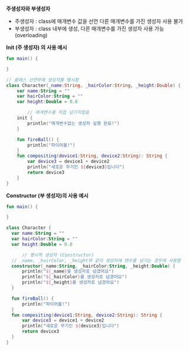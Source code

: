 
**주생성자와 부생성자**
- 주생성자 : class에 매개변수 값을 선언 다른 매개변수를 가진 생성자 사용 불가
- 부생성자 : class 내부에 생성, 다른 매개변수를 가진 생성자 사용 가능(overloading)

**Init (주 생성자) 의 사용 예시**

```Kotlin
fun main() {

}

// 클래스 선언부에 생성자를 명시함
class Character(_name:String, _hairColor:String, _height:Double) {
    var name:String = ""
    var hairColor:String = ""
    var height:Double = 0.0

		// 매개변수를 직접 넘기지않음
    init {
        println("매개변수없는 생성자 실행 완료!")
    }

    fun fireBall() {
        println("파이어볼!")
    }
    fun compositing(device1:String, device2:String): String {
        var device3 = device1 + device2
        println("새로운 무기인 ${device3}입니다")
        return device3
    }
}
```

**Constructor (부 생성자)의 사용 예시**

```Kotlin
fun main() {

}

class Character {
  var name:String = ""
  var hairColor:String = ""
  var height:Double = 0.0

      // 명시적 생성자 (Constructor)
  // _name, _hairColor, _height와 같이 생성자에 변수를 넘기는 경우에 사용함
  constructor(_name:String, _hairColor:String, _height:Double) {
	  println("${_name}을 생성자로 넘겼어요")
	  println("${_hairColor}를 생성자로 넘겼어요")
	  println("${_height}를 생성자로 넘겼어요")
  }

  fun fireBall() {
	  println("파이어볼!")
  }
  fun compositing(device1:String, device2:String): String {
	  var device3 = device1 + device2
	  println("새로운 무기인 ${device3}입니다")
	  return device3
  }
}
```
